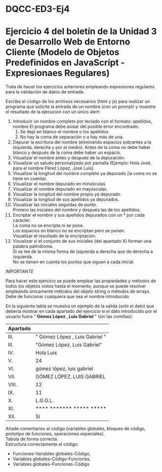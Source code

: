 # DQCC-ED3-Ej4

<h1>Ejercicio 4 del boletín de la Unidad 3 de Desarrollo Web de Entorno Cliente (Modelo de Objetos Predefinidos en JavaScript - Expresionaes Regulares)</h1>
<p>Trata de hacer los ejercicios anteriores empleando expresiones regulares para la validación de datos de entrada:</p>
<p>Escribe el código de los archivos necesarios (html y js) para realizar un programa que solicite la entrada de un nombre (con un prompt) y muestre el resultado de la ejecución con un único alert:</p>
<ol>
<li>Introducir un nombre completo por teclado con el formato: apellidos, nombre El programa debe avisar del posible error encontrado:
<ol>
<li>Se dejó en blanco el nombre o los apellidos</li>
<li>No hay la coma de separación o a hay más de una.</li>
</ol>
</li>
<li>Depurar la escritura del nombre (eliminando espacios sobrantes a la izquierda, derecha y por el medio). Antes de la coma no debe haber blanco y después de la coma debe haber un espacio.</li>
<li>Visualizar el nombre antes y después de la depuración.</li>
<li>Visualizar un saludo personalizado por pantalla (Ejemplo: Hola José, para el nombre Pérez López, José Luis).</li>
<li>Visualizar la longitud del nombre completo ya depurado (la coma no se tiene en cuenta).</li>
<li>Visualizar el nombre depurado en minúsculas.</li>
<li>Visualizar el nombre depurado en mayúsculas.</li>
<li>Visualizar la longitud del nombre propio ya depurado.</li>
<li>Visualizar la longitud de sus apellidos ya depurados.</li>
<li>Visualizar las iniciales seguidas de punto.<br/>Primero las iniciales del nombre y después las de los apellidos.</li>
<li>Encriptar el nombre y sus apellidos depurados con un * por cada carácter.<br/>La coma no se encripta ni se pone.<br/>Los espacios en blanco no se encriptan pero se ponen.<br/>Visualizar el resultado de la encriptación.</li>
<li>Visualizar si el conjunto de sus iniciales (del apartado X) forman una palabra palíndroma.<br/>Si se lee de la misma forma de izquierda a derecha que de derecha a izquierda.<br/>No se tienen en cuenta los puntos que siguen a cada inicial.</li>
</ol>
<em>IMPORTANTE</em>
<p>Para hacer este ejercicio se puede emplear las propiedades y métodos de todos los objetos vistos hasta el momento, aunque se puede resolver empleando únicamente métodos del objeto string o métodos de arrays.<br/>Debe de funcionar cualquiera que sea el nombre introducido.</p>
<p>En la siguiente tabla se muestra un ejemplo de la salida (solo el dato) que debería mostrar en cada apartado del ejercicio si el dato introducido por el usuario fuera " <b>Gómez López , Luis Gabriel</b> " (sin las comillas):</p>
<table>
  <thead>
    <tr>
      <th>Apartado</th>
      <th></th>
    </tr>
  </thead>
  <tbody>
    <tr>
      <td>III.</td>
      <td>"   Gómez   López   ,   Luis   Gabriel   "</td>
    </tr>
    <tr>
      <td>III.</td>
      <td>"Gómez López, Luis Gabriel"</td>
    </tr>
    <tr>
      <td>IV.</td>
      <td>Hola Luis</td>
    </tr>
     <tr>
      <td>V.</td>
      <td>24</td>
    </tr>
     <tr>
      <td>VI.</td>
      <td>gómez lópez, luis gabriel</td>
    </tr>
     <tr>
      <td>VII.</td>
      <td>GÓMEZ LÓPEZ, LUIS GABRIEL</td>
    </tr>
     <tr>
      <td>VIII.</td>
      <td>12</td>
    </tr>
     <tr>
      <td>IX.</td>
      <td>11</td>
    </tr>
     <tr>
      <td>X.</td>
      <td>L.G.G.L.</td>
    </tr>
    <tr>
      <td>XI.</td>
      <td>**** ******* ***** *****</td>
    </tr>
     <tr>
      <td>XII.</td>
      <td>Sí</td>
    </tr>
  </tbody>
</table>
<p>Añade comentarios al código (variables globales, bloques de código, prototipo de funciones, operaciones especiales).<br/>Tabula de forma correcta.<br/>Estructura correctamente el código:</p>
<ul>
<li>Funciones-Variables globales-Código,</li>
<li>Variables globales-Código-Funciones,</li>
<li>Variables globales-Funciones-Código</li>
</ul>
